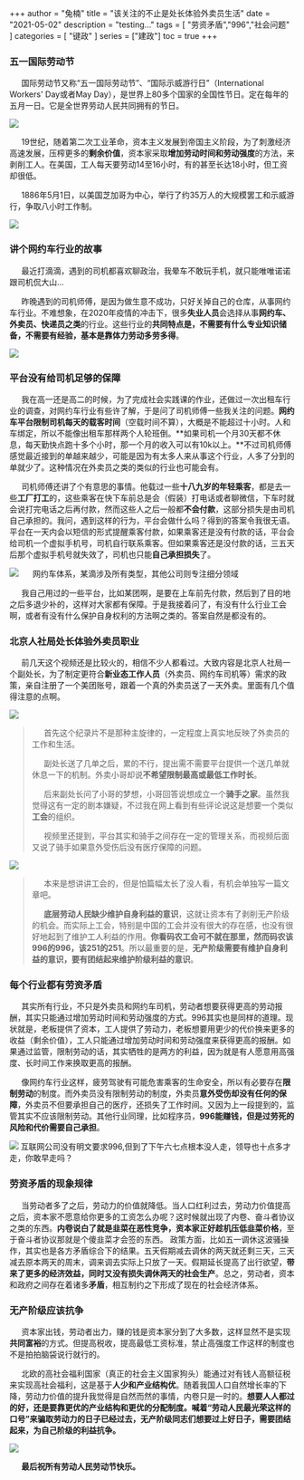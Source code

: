 +++
author = "兔楠"
title = "该关注的不止是处长体验外卖员生活"
date = "2021-05-02"
description = "testing..."
tags = [
    "劳资矛盾","996","社会问题"
]
categories = [
    "键政"
]
series = ["建政"]
toc = true
+++

### 五一国际劳动节

&emsp;&ensp;国际劳动节又称“五一国际劳动节”、“国际示威游行日”（International Workers' Day或者May Day），是世界上80多个国家的全国性节日。定在每年的五月一日。它是全世界劳动人民共同拥有的节日。

![](../workersdaypic/1.jpg)

<!--more-->

&emsp;&ensp;19世纪，随着第二次工业革命，资本主义发展到帝国主义阶段，为了刺激经济高速发展，压榨更多的**剩余价值**，资本家采取**增加劳动时间和劳动强度**的方法，来剥削工人。在美国，工人每天要劳动14至16小时，有的甚至长达18小时，但工资却很低。

&emsp;&ensp;1886年5月1日，以美国芝加哥为中心，举行了约35万人的大规模罢工和示威游行，争取八小时工作制。

![](../workersdaypic/2.png)

### 讲个网约车行业的故事

&emsp;&ensp;最近打滴滴，遇到的司机都喜欢聊政治，我晕车不敢玩手机，就只能唯唯诺诺跟司机侃大山…

&emsp;&ensp;昨晚遇到的司机师傅，是因为做生意不成功，只好关掉自己的仓库，从事网约车行业。不难想象，在2020年疫情的冲击下，很多**失业人员**会选择从事**网约车、外卖员、快递员之类**的行业。这些行业的**共同特点是，不需要有什么专业知识储备，不需要有经验，基本是靠体力劳动多劳多得**。

![](../workersdaypic/3.png)

### 平台没有给司机足够的保障

&emsp;&ensp;我在高一还是高二的时候，为了完成社会实践课的作业，还做过一次出租车行业的调查，对网约车行业有些许了解，于是问了司机师傅一些我关注的问题。**网约车平台限制司机每天的载客时间**（空载时间不算），大概是不能超过十小时。人和车绑定，所以不能像出租车那样两个人轮班倒。**如果司机一个月30天都不休息，每天勤快点跑十多个小时，那一个月的收入可以有10k以上。**不过司机师傅感觉最近接到的单越来越少，可能是因为有太多人来从事这个行业，人多了分到的单就少了。这种情况在外卖员之类的类似的行业也可能会有。

&emsp;&ensp;司机师傅还讲了个有意思的事情。他载过一些**十八九岁的年轻乘客**，都是去一些**工厂打工**的，这些乘客在快下车前总是会（假装）打电话或者聊微信，下车时就会说打完电话之后再付款，然而这些人之后一般都**不会付款**，这部分损失是由司机自己承担的。我问，遇到这样的行为，平台会做什么吗？得到的答案令我很无语。平台在一天内会以短信的形式提醒乘客付款，如果乘客还是没有付款的话，平台会给司机一个虚拟手机号，司机自行联系乘客。但如果乘客还是没付款的话，三五天后那个虚拟手机号就失效了，司机也只能**自己承担损失**了。

![](../workersdaypic/4.jpg)
&emsp;&ensp;网约车体系，某滴涉及所有类型，其他公司则专注细分领域

&emsp;&ensp;我自己用过的一些平台，比如某团啊，是要在上车前先付款，然后到了目的地之后多退少补的，这样对大家都有保障。于是我接着问了，有没有什么行业工会啊，或者有没有什么保护自身权利的方法啊之类的。答案自然是都没有的。

### 北京人社局处长体验外卖员职业

&emsp;&ensp;前几天这个视频还是比较火的，相信不少人都看过。大致内容是北京人社局一个副处长，为了制定更符合**新业态工作人员**（外卖员、网约车司机等）需求的政策，亲自注册了一个美团账号，跟着一个真的外卖员送了一天外卖。里面有几个值得注意的点啊。

![](../workersdaypic/5.png)

>&emsp;&ensp;首先这个纪录片不是那种主旋律的，一定程度上真实地反映了外卖员的工作和生活。
>
>&emsp;&ensp;副处长送了几单之后，累的不行，提出需不需要平台提供一个送几单就休息一下的机制。外卖小哥却说**不希望限制最高或最低工作时长**。
>
>&emsp;&ensp;后来副处长问了小哥的梦想，小哥回答说想成立一个**骑手之家**。虽然我觉得这有一定的剧本嫌疑，不过我在网上看到有些评论说这是想要一个类似**工会**的组织。
>
>&emsp;&ensp;视频里还提到，平台其实和骑手之间存在一定的管理关系，而视频后面又说了骑手如果意外受伤后没有医疗保障的问题。

![](../workersdaypic/6.png)

>&emsp;&ensp;本来是想讲讲工会的，但是怕篇幅太长了没人看，有机会单独写一篇文章吧。
>
>&emsp;&ensp;**底层劳动人民缺少维护自身利益的意识**，这就让资本有了剥削无产阶级的机会。而实际上工会，特别是中国的工会并没有很大的存在感，也没有很好地起到了维护工人利益的作用。**你看码农工会可不就在那里，然而码农该996的996，该251的251**。所以最重要的是，**无产阶级需要有维护自身利益的意识，要有团结起来维护阶级利益的意识**。

### 每个行业都有劳资矛盾

&emsp;&ensp;其实所有行业，不只是外卖员和网约车司机，劳动者想要获得更高的劳动报酬，其实只能通过增加劳动时间和劳动强度的方式。996其实也是同样的道理。现状就是，老板提供了资本，工人提供了劳动力，老板想要用更少的代价换来更多的收益（剩余价值），工人只能通过增加劳动时间和劳动强度来获得更高的报酬。如果通过监管，限制劳动的话，其实牺牲的是两方的利益，因为就是有人愿意用高强度、长时间工作来换取更高的报酬。

&emsp;&ensp;像网约车行业这样，疲劳驾驶有可能危害乘客的生命安全，所以有必要存在**限制劳动**的制度。而外卖员没有限制劳动的制度，外卖员**意外受伤却没有任何的保障**，外卖员不但要承担自己的医疗，还损失了工作时间。又因为上一段提到的，监管其实不应该限制劳动。其他行业同理，比如程序员，**996能赚钱，但是过劳死的风险和代价需要自己承担**。

![](../workersdaypic/7.png)
互联网公司没有明文要求996,但到了下午六七点根本没人走，领导也十点多才走，你敢早走吗？

### 劳资矛盾的现象规律

&emsp;&ensp;当劳动者多了之后，劳动力的价值就降低。当人口红利过去，劳动力价值提高之后，资本家不愿意给你更多的工资怎么办呢？这时候就出现了内卷、奋斗者协议之类的东西。**内卷说白了就是韭菜在恶性竞争，资本家正好趁机压低韭菜价格**，至于奋斗者协议那就是个傻韭菜才会签的东西。
政策方面，比如五一调休这波骚操作，其实也是各方矛盾综合下的结果。五天假期减去调休的两天就还剩三天，三天减去原本两天的周末，调来调去实际上只放了一天。假期延长提高了出行欲望，**带来了更多的经济效益，同时又没有损失调休两天的社会生产**。总之，劳动者，资本和政府之间存在着诸多**矛盾**，相互制约之下形成了现在的社会经济体系。

### 无产阶级应该抗争

&emsp;&ensp;资本家出钱，劳动者出力，赚的钱是资本家分到了大多数，这样显然不是实现**共同富裕**的方式。但提高税收，提高最低工资标准，禁止高强度工作这样的制度也不是拍拍脑袋说行就行的。

&emsp;&ensp;北欧的高社会福利国家（真正的社会主义国家狗头）能通过对有钱人高额征税来实现高社会福利，这是基于**人少和产业结构优**。随着我国人口自然增长率的下降，劳动力价值的提升我觉得是自然而然的事情，内卷只是一时的。**想要人人都过的好，还是要靠更优的产业结构和更优的分配制度。喊着“劳动人民最光荣这样的口号”来骗取劳动力的日子已经过去，无产阶级同志们想要过上好日子，需要团结起来，为自己阶级的利益抗争。**

![](../workersdaypic/8.jpg)

&emsp;&ensp;**最后祝所有劳动人民劳动节快乐。**
